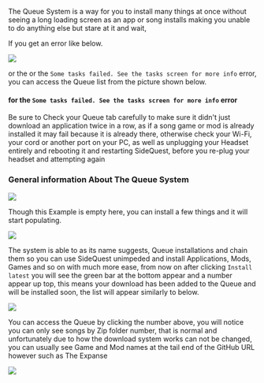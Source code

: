 The Queue System is a way for you to install many things at once without seeing a long loading screen as an app or song installs making you unable to do anything else but stare at it and wait,

If you get an error like below.

![](https://cdn.discordapp.com/attachments/608376262347587595/614606619606515727/Screenshot_48.png)

or the or the `Some tasks failed. See the tasks screen for more info` error,
you can access the Queue list from the picture shown below.

#### for the `Some tasks failed. See the tasks screen for more info` error
Be sure to Check your Queue tab carefully to make sure it didn't just download an application twice in a row, as if a song game or mod is already installed it may fail because it is already there, otherwise check your Wi-Fi, your cord or another port on your PC, as well as unplugging your Headset entirely and rebooting it and restarting SideQuest, before you re-plug your headset and attempting again

### General information About The Queue System

![](https://cdn.discordapp.com/attachments/608376262347587595/610175016126119947/Screenshot_1182.png)

Though this Example is empty here, you can install a few things and it will start populating.

![](https://cdn.discordapp.com/attachments/608376262347587595/610179198690131980/Screenshot_1185.png)


The system is able to as its name suggests, Queue installations and chain them so you can use SideQuest unimpeded and install Applications, Mods, Games and so on with much more ease, from now on after clicking `Install latest` you will see the green bar at the bottom appear and a number appear up top, this means your download has been added to the Queue and will be installed soon, the list will appear similarly to below.

![](https://cdn.discordapp.com/attachments/608376262347587595/610174997079523338/Screenshot_1183.png)


You can access the Queue by clicking the number above, you will notice you can only see songs by Zip folder number, that is normal and unfortunately due to how the download system works can not be changed, you can usually see Game and Mod names at the tail end of the GitHub URL however such as The Expanse 


![](https://cdn.discordapp.com/attachments/608376262347587595/610175012351246354/Screenshot_1181.png)